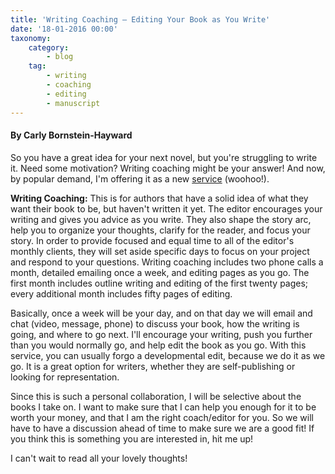 ```yaml
---
title: 'Writing Coaching – Editing Your Book as You Write'
date: '18-01-2016 00:00'
taxonomy:
    category:
        - blog
    tag:
        - writing
        - coaching
        - editing
        - manuscript
---
```


#### By Carly Bornstein-Hayward

So you have a great idea for your next novel, but you're struggling to write it. Need some motivation? Writing coaching might be your answer! And now, by popular demand, I'm offering it as a new [service](/services) (woohoo!).

**Writing Coaching:** This is for authors that have a solid idea of what they want their book to be, but haven't written it yet. The editor encourages your writing and gives you advice as you write. They also shape the story arc, help you to organize your thoughts, clarify for the reader, and focus your story. In order to provide focused and equal time to all of the editor's monthly clients, they will set aside specific days to focus on your project and respond to your questions. Writing coaching includes two phone calls a month, detailed emailing once a week, and editing pages as you go. The first month includes outline writing and editing of the first twenty pages; every additional month includes fifty pages of editing.

Basically, once a week will be your day, and on that day we will email and chat (video, message, phone) to discuss your book, how the writing is going, and where to go next. I'll encourage your writing, push you further than you would normally go, and help edit the book as you go. With this service, you can usually forgo a developmental edit, because we do it as we go. It is a great option for writers, whether they are self-publishing or looking for representation.

Since this is such a personal collaboration, I will be selective about the books I take on. I want to make sure that I can help you enough for it to be worth your money, and that I am the right coach/editor for you. So we will have to have a discussion ahead of time to make sure we are a good fit! If you think this is something you are interested in, hit me up!

I can't wait to read all your lovely thoughts!